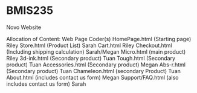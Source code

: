 # BMIS235
Novo Website



Allocation of Content:
Web Page
            Coder(s)
HomePage.html (Starting page)
            Riley
Store.html (Product List)
Sarah
Cart.html
Riley
Checkout.html (Including shipping calculation)
Sarah/Megan
Micro.html (main product)
Riley
3d-ink.html (Secondary product)
Tuan
Tough.html (Secondary product)
Tuan
Accessories.html (Secondary product)
Megan
Abs-r.html (Secondary product)
Tuan
Chameleon.html (secondary Product)
Tuan
About.html (includes contact us form)
Megan
Support/FAQ.html (also includes contact us form)
Sarah

